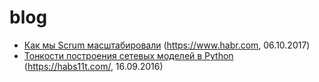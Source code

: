 # blog

* [Как мы Scrum масштабировали](_posts/2017-10-06.md) (https://www.habr.com, 06.10.2017)
* [Тонкости построения сетевых моделей в Python](_posts/2016-09-16.md) (https://habs11t.com/, 16.09.2016)